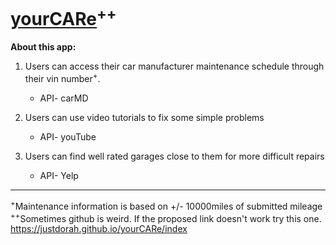 # [**yourCARe**](https://justdorah.github.io/yourCARe/)<sup>++</sup>

**About this app:**

1. Users can access their car manufacturer maintenance schedule through their vin number<sup>+</sup>.
    * API- carMD

2. Users can use video tutorials to fix some simple problems
    * API- youTube

3. Users can find well rated garages close to them for more difficult repairs
    * API- Yelp


  
---
<sup>+</sup>Maintenance information is based on +/- 10000miles of submitted mileage  
<sup>++</sup>Sometimes github is weird. If the proposed link doesn't work try this one.
https://justdorah.github.io/yourCARe/index
